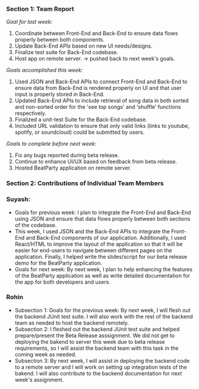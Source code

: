 ### Section 1: Team Report
*Goal for last week:*  
1. Coordinate between Front-End and Back-End to ensure data flows properly between both components.
2. Update Back-End APIs based on new UI needs/designs.
3. Finalize test suite for Back-End codebase.
4. Host app on remote server. -> pushed back to next week's goals.
  
*Goals accomplished this week:* 
1. Used JSON and Back-End APIs to connect Front-End and Back-End to ensure data from
   Back-End is rendered properly on UI and that user input is properly stored in Back-End.
2. Updated Back-End APIs to include retrieval of song data in both sorted and non-sorted order
   for the 'see top songs' and 'shuffle' functions respectively.
4. Finalized a unit-test Suite for the Back-End codebase.
5. Included URL validation to ensure that only valid links 
   (links to youtube, spotify, or soundcloud) could be submitted by users.
  
*Goals to complete before next week:*  
1. Fix any bugs reported during beta release.
2. Continue to enhance UI/UX based on feedback from beta release.
3. Hosted BeatParty application on remote server.
  

### Section 2: Contributions of Individual Team Members

### Suyash:
* Goals for previous week: I plan to integrate the Front-End and Back-End using JSON and ensure that data flows properly between both sections of the codebase.
* This week, I used JSON and the Back-End APIs to integrate the Front-End and Back-End components of our application. Additionally, I used React/HTML to improve the layout of the application so that it will be easier for end-users to navigate between different pages on the application. Finally, I helped write the slides/script for our beta release demo for the BeatParty application.
* Goals for next week: By next week, I plan to help enhancing the features of the BeatParty application as well as write detailed documentation for the app for both developers and users.

### Rohin
* Subsection 1: Goals for the previous week:  By next week, I will flesh out the backend JUnit test suite. I will also work with the rest of the backend team as needed to host the backend remotely.
* Subsection 2: I fleshed out the backend JUnit test suite and helped prepare/present the Beta Release asssignment. We did not get to deploying the bakend to server this week due to beta release requirements, so I will assist the backend team with this task in the coming week as needed.
* Subsection 3: By next week, I will assist in deploying the backend code to a remote server and I will work on setting up integration tests of the bakend. I will also contribute to the backend documentation for next week's assignment.

